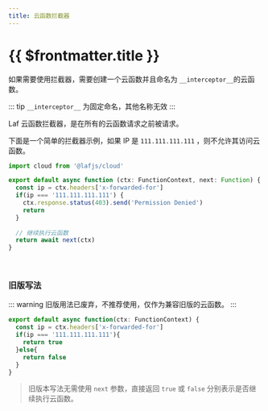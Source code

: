 ```yaml
---
title: 云函数拦截器
---
```


# {{ $frontmatter.title }}

如果需要使用拦截器，需要创建一个云函数并且命名为 `__interceptor__`的云函数。

::: tip
`__interceptor__` 为固定命名，其他名称无效
:::

Laf 云函数拦截器，是在所有的云函数请求之前被请求。


下面是一个简单的拦截器示例，如果 IP 是 `111.111.111.111` ，则不允许其访问云函数。


```typescript
import cloud from '@lafjs/cloud'

export default async function (ctx: FunctionContext, next: Function) {
  const ip = ctx.headers['x-forwarded-for']
  if(ip === '111.111.111.111') {
    ctx.response.status(403).send('Permission Denied')
    return
  } 
  
  // 继续执行云函数
  return await next(ctx)
}
```


<br />

### 旧版写法

::: warning
旧版用法已废弃，不推荐使用，仅作为兼容旧版的云函数。
:::


```typescript
export default async function(ctx: FunctionContext) {
  const ip = ctx.headers['x-forwarded-for']
  if(ip === '111.111.111.111'){
    return true
  }else{
    return false
  }
}
```

> 旧版本写法无需使用 `next` 参数，直接返回 `true` 或 `false` 分别表示是否继续执行云函数。
